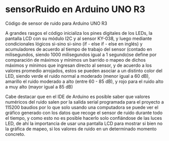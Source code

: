 # sensorRuido en Arduino UNO R3
Código de sensor de ruido para Arduino UNO R3

A grandes rasgos el código inicializa los pines digitales de los LEDs, la pantalla LCD con su módulo I2C y al sensor KY-038, y luego mediante condicionales lógicos si-sino si-sino (if - else if - else en inglés) y acumuladores de acuerdo al tiempo de trabajo del sensor (contado en milisegundos, siendo 1000 milisegundos igual a 1 segundo)se define por comparación de máximos y mínimos un barrido o mapeo de dichos máximos y mínimos que ingresan directo al sensor, y de acuerdo a los valores promedio arrojados, estos se pueden asociar a un distinto color del LED, siendo verde el ruido normal a moderado (menor igual a 60 dB), amarillo el ruido moderado a alto (entre 60 - 85 dB), y rojo para el ruido alto a muy alto (mayor igual a 85 dB)

Cabe destacar que en el IDE de Arduino es posible saber que valores numéricos del ruido salen por la salida serial programada para el proyecto a 115200 baudios por lo que solo usando una computadora se puede ver el gráfico generado con los datos que recoge el sensor de ruido durante todo el tiempo, y como esto no es posible hacerlo solo confiándose de las luces LED, de ahí la importancia de usar una pantalla LCD para mostrar si bien no la gráfica de mapeo, si los valores de ruido en un determinado momento concreto.
